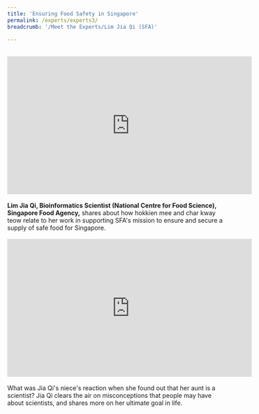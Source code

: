```yaml
---
title: 'Ensuring Food Safety in Singapore'
permalink: /experts/experts3/
breadcrumb: '/Meet the Experts/Lim Jia Qi (SFA)'

---
```



<br>
<div class="bp-youtube">
<iframe width="560" height="315" src="https://www.youtube.com/embed/yIxCmpPZ1HE" frameborder="0" allow="accelerometer; autoplay; clipboard-write; encrypted-media; gyroscope; picture-in-picture" allowfullscreen></iframe>
</div>
<br>
<b>Lim Jia Qi, Bioinformatics Scientist (National Centre for Food Science), Singapore Food Agency,</b> shares about how hokkien mee and char kway teow relate to her work in supporting SFA's mission to ensure and secure a supply of safe food for Singapore.
<br>
<br>
<div class="bp-youtube">
<iframe width="560" height="315" src="https://www.youtube.com/embed/Y_Q-hgZFpak" frameborder="0" allow="accelerometer; autoplay; clipboard-write; encrypted-media; gyroscope; picture-in-picture" allowfullscreen></iframe>
</div>
<br>
What was Jia Qi's niece's reaction when she found out that her aunt is a scientist? Jia Qi clears the air on misconceptions that people may have about scientists, and shares more on her ultimate goal in life.


